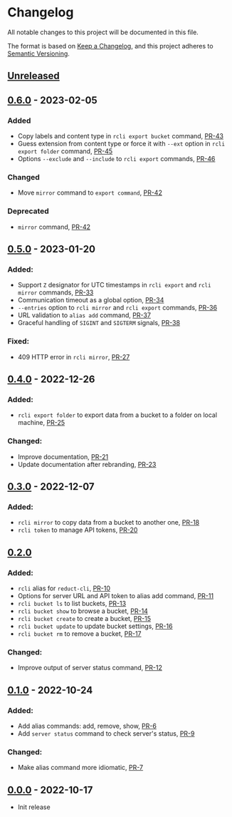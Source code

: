 # Changelog

All notable changes to this project will be documented in this file.

The format is based on [Keep a Changelog](https://keepachangelog.com/en/1.0.0/),
and this project adheres to [Semantic Versioning](https://semver.org/spec/v2.0.0.html).

## [Unreleased]

## [0.6.0] - 2023-02-05

### Added

- Copy labels and content type in `rcli export bucket`
  command, [PR-43](https://github.com/reductstore/reduct-cli/pull/43)
- Guess extension from content type or force it with `--ext` option in `rcli export folder`
  command, [PR-45](https://github.com/reductstore/reduct-cli/pull/45)
- Options `--exclude` and `--include` to `rcli export`
  commands, [PR-46](https://github.com/reductstore/reduct-cli/pull/46)

### Changed

- Move `mirror` command to `export command`, [PR-42](https://github.com/reductstore/reduct-cli/pull/42)

### Deprecated

- `mirror` command, [PR-42](https://github.com/reductstore/reduct-cli/pull/42)

## [0.5.0] - 2023-01-20

### Added:

- Support `Z` designator for UTC timestamps in `rcli export` and `rcli mirror`
  commands, [PR-33](https://github.com/reductstore/reduct-cli/pull/33)
- Communication timeout as a global option, [PR-34](https://github.com/reductstore/reduct-cli/pull/34)
- `--entries` option to `rcli mirror` and `rcli export`
  commands, [PR-36](https://github.com/reductstore/reduct-cli/pull/36)
- URL validation to `alias add` command, [PR-37](https://github.com/reductstore/reduct-cli/pull/37)
- Graceful handling of `SIGINT` and `SIGTERM` signals, [PR-38](https://github.com/reductstore/reduct-cli/pull/38)

### Fixed:

- 409 HTTP error in `rcli mirror`, [PR-27](https://github.com/reductstore/reduct-cli/pull/27)

## [0.4.0] - 2022-12-26

### Added:

- `rcli export folder` to export data from a bucket to a folder on local
  machine, [PR-25](https://github.com/reductstore/reduct-cli/pull/25)

### Changed:

- Improve documentation, [PR-21](https://github.com/reductstore/reduct-cli/pull/21)
- Update documentation after rebranding, [PR-23](https://github.com/reductstore/reduct-cli/pull/23)

## [0.3.0] - 2022-12-07

### Added:

- `rcli mirror` to copy data from a bucket to another
  one, [PR-18](https://github.com/reductstore/reduct-cli/pull/18)
- `rcli token` to manage API tokens, [PR-20](https://github.com/reductstore/reduct-cli/pull/20)

## [0.2.0]

### Added:

- `rcli` alias for `reduct-cli`, [PR-10](https://github.com/reductstore/reduct-cli/pull/10)
- Options for server URL and API token to alias add
  command, [PR-11](https://github.com/reductstore/reduct-cli/pull/11)
- `rcli bucket ls` to list buckets, [PR-13](https://github.com/reductstore/reduct-cli/pull/13)
- `rcli bucket show` to browse a bucket, [PR-14](https://github.com/reductstore/reduct-cli/pull/14)
- `rcli bucket create` to create a bucket, [PR-15](https://github.com/reductstore/reduct-cli/pull/15)
- `rcli bucket update` to update bucket settings, [PR-16](https://github.com/reductstore/reduct-cli/pull/16)
- `rcli bucket rm` to remove a bucket, [PR-17](https://github.com/reductstore/reduct-cli/pull/17)

### Changed:

- Improve output of server status command, [PR-12](https://github.com/reductstore/reduct-cli/pull/12)

## [0.1.0] - 2022-10-24

### Added:

- Add alias commands: add, remove, show, [PR-6](https://github.com/reductstore/reduct-cli/pull/6)
- Add `server status` command to check server's status, [PR-9](https://github.com/reductstore/reduct-cli/pull/9)

### Changed:

- Make alias command more idiomatic, [PR-7](https://github.com/reductstore/reduct-cli/pull/7)

## [0.0.0] - 2022-10-17

- Init release

[Unreleased]: https://github.com/reductstore/reduct-cli/compare/v0.6.0...HEAD

[0.6.0]: https://github.com/reductstore/reduct-cli/compare/v0.5.0...v0.6.0

[0.5.0]: https://github.com/reductstore/reduct-cli/compare/v0.4.0...v0.5.0

[0.4.0]: https://github.com/reductstore/reduct-cli/compare/v0.3.0...v0.4.0

[0.3.0]: https://github.com/reductstore/reduct-cli/compare/v0.2.0...v0.3.0

[0.2.0]: https://github.com/reductstore/reduct-cli/compare/v0.1.0...v0.2.0

[0.1.0]: https://github.com/reductstore/reduct-cli/compare/v0.0.0...v0.1.0

[0.0.0]: https://github.com/reductstore/reduct-cli/compare/tag/v0.0.0
